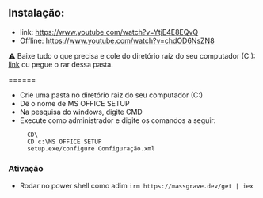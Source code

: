 ## Instalação: 
- link: https://www.youtube.com/watch?v=YtjE4E8EQvQ
- Offline: https://www.youtube.com/watch?v=chdOD6NsZN8
  
⚠️ Baixe tudo o que precisa e cole do diretório raíz do seu computador (C:\): [link](https://www.mediafire.com/file/ym0njotv4ymf33o/MS_Office_Setup.rar/file) ou pegue o rar dessa pasta.

======

- Crie uma pasta no diretório raiz do seu computador (C:\) 
- Dê o nome de MS OFFICE SETUP
- Na pesquisa do windows, digite CMD
- Execute como administrador e digite os comandos a seguir:
  ```
    CD\
    CD c:\MS OFFICE SETUP
    setup.exe/configure Configuração.xml
  ```
### Ativação 

- Rodar no power shell como adim ```irm https://massgrave.dev/get | iex```
